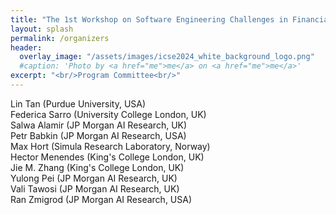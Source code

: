 ```yaml
---
title: "The 1st Workshop on Software Engineering Challenges in Financial Firms (FinanSE)"
layout: splash
permalink: /organizers
header:
  overlay_image: "/assets/images/icse2024_white_background_logo.png"
  #caption: 'Photo by <a href="me">me</a> on <a href="me">me</a>'
excerpt: "<br/>Program Committee<br/>"
---
```



Lin Tan (Purdue University, USA)<br>
Federica Sarro (University College London, UK)<br>
Salwa Alamir (JP Morgan AI Research, UK)<br>
Petr Babkin (JP Morgan AI Research, USA)<br>
Max Hort (Simula Research Laboratory, Norway)<br>
Hector Menendes (King's College London, UK)<br>
Jie M. Zhang (King's College London, UK)<br>
Yulong Pei (JP Morgan AI Research, UK)<br>
Vali Tawosi (JP Morgan AI Research, UK)<br>
Ran Zmigrod (JP Morgan AI Research, USA)<br>
